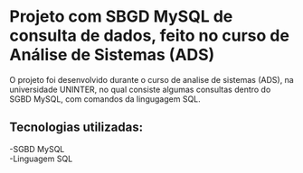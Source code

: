 # Projeto com SBGD MySQL de consulta de dados, feito no curso de Análise de Sistemas (ADS)
O projeto foi desenvolvido durante o curso de analise de sistemas (ADS), na universidade UNINTER, no qual consiste algumas consultas dentro do SGBD MySQL, com comandos da lingugagem SQL.
## Tecnologias utilizadas:
-SGBD MySQL\
-Linguagem SQL
